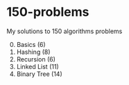 # 150-problems
My solutions to 150 algorithms problems

0. Basics (6)
1. Hashing (8)
2. Recursion (6)
3. Linked List (11)
4. Binary Tree (14)
